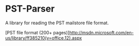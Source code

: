 PST-Parser
==========

A library for reading the PST mailstore file format.

[PST file format (200+ pages)]<http://msdn.microsoft.com/en-us/library/ff385210(v=office.12).aspx>

